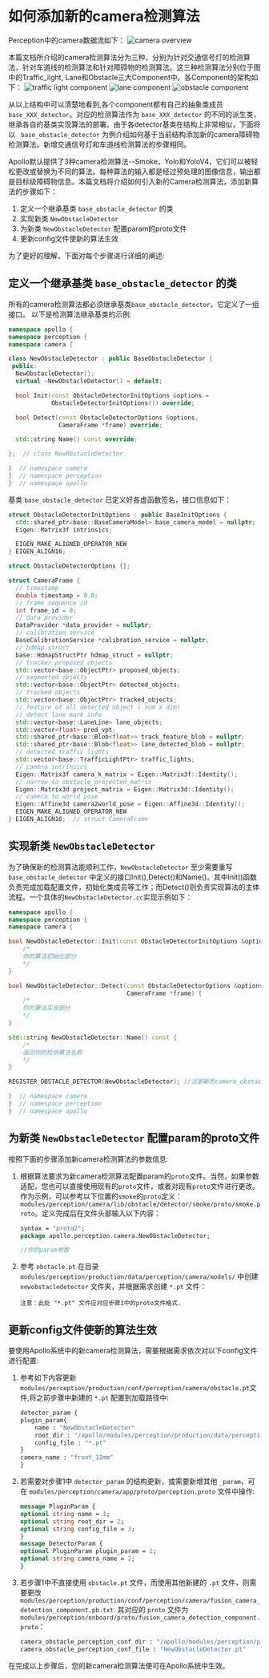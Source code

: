# 如何添加新的camera检测算法

Perception中的camera数据流如下：
![camera overview](images/Camera_overview.png)

本篇文档所介绍的camera检测算法分为三种，分别为针对交通信号灯的检测算法，针对车道线的检测算法和针对障碍物的检测算法。这三种检测算法分别位于图中的Traffic_light, Lane和Obstacle三大Component中。各Component的架构如下：
![traffic light component](images/camera_traffic_light_detection.png)
![lane component](images/camera_lane_detection.png)
![obstacle component](images/camera_lane_detection.png)

从以上结构中可以清楚地看到,各个component都有自己的抽象类成员 `base_XXX_detector`。对应的检测算法作为 `base_XXX_detector` 的不同的派生类，继承各自的基类实现算法的部署。由于各detector基类在结构上非常相似，下面将以 ` base_obstacle_detector` 为例介绍如何基于当前结构添加新的camera障碍物检测算法。新增交通信号灯和车道线检测算法的步骤相同。

Apollo默认提供了3种camera检测算法--Smoke，Yolo和YoloV4，它们可以被轻松更改或替换为不同的算法。每种算法的输入都是经过预处理的图像信息，输出都是目标级障碍物信息。本篇文档将介绍如何引入新的Camera检测算法，添加新算法的步骤如下：

1. 定义一个继承基类 `base_obstacle_detector` 的类
2. 实现新类 `NewObstacleDetector`
3. 为新类 `NewObstacleDetector` 配置param的proto文件
4. 更新config文件使新的算法生效

为了更好的理解，下面对每个步骤进行详细的阐述:

## 定义一个继承基类 `base_obstacle_detector` 的类

所有的camera检测算法都必须继承基类`base_obstacle_detector`，它定义了一组接口。 以下是检测算法继承基类的示例:

```c++
namespace apollo {
namespace perception {
namespace camera {

class NewObstacleDetector : public BaseObstacleDetector {
 public:
  NewObstacleDetector();
  virtual ~NewObstacleDetector() = default;

  bool Init(const ObstacleDetectorInitOptions &options =
            ObstacleDetectorInitOptions()) override;

  bool Detect(const ObstacleDetectorOptions &options,
              CameraFrame *frame) override;

  std::string Name() const override;

};  // class NewObstacleDetector

}  // namespace camera
}  // namespace perception
}  // namespace apollo
```

基类 `base_obstacle_detector` 已定义好各虚函数签名，接口信息如下：

```c++
struct ObstacleDetectorInitOptions : public BaseInitOptions {
  std::shared_ptr<base::BaseCameraModel> base_camera_model = nullptr;
  Eigen::Matrix3f intrinsics;

  EIGEN_MAKE_ALIGNED_OPERATOR_NEW
} EIGEN_ALIGN16;

struct ObstacleDetectorOptions {};

struct CameraFrame {
  // timestamp
  double timestamp = 0.0;
  // frame sequence id
  int frame_id = 0;
  // data provider
  DataProvider *data_provider = nullptr;
  // calibration service
  BaseCalibrationService *calibration_service = nullptr;
  // hdmap struct
  base::HdmapStructPtr hdmap_struct = nullptr;
  // tracker proposed objects
  std::vector<base::ObjectPtr> proposed_objects;
  // segmented objects
  std::vector<base::ObjectPtr> detected_objects;
  // tracked objects
  std::vector<base::ObjectPtr> tracked_objects;
  // feature of all detected object ( num x dim)
  // detect lane mark info
  std::vector<base::LaneLine> lane_objects;
  std::vector<float> pred_vpt;
  std::shared_ptr<base::Blob<float>> track_feature_blob = nullptr;
  std::shared_ptr<base::Blob<float>> lane_detected_blob = nullptr;
  // detected traffic lights
  std::vector<base::TrafficLightPtr> traffic_lights;
  // camera intrinsics
  Eigen::Matrix3f camera_k_matrix = Eigen::Matrix3f::Identity();
  // narrow to obstacle projected_matrix
  Eigen::Matrix3d project_matrix = Eigen::Matrix3d::Identity();
  // camera to world pose
  Eigen::Affine3d camera2world_pose = Eigen::Affine3d::Identity();
  EIGEN_MAKE_ALIGNED_OPERATOR_NEW
} EIGEN_ALIGN16;  // struct CameraFrame
```

## 实现新类 `NewObstacleDetector`

为了确保新的检测算法能顺利工作，`NewObstacleDetector` 至少需要重写 `base_obstacle_detector` 中定义的接口Init(),Detect()和Name()。其中Init()函数负责完成加载配置文件，初始化类成员等工作；而Detect()则负责实现算法的主体流程。一个具体的`NewObstacleDetector.cc`实现示例如下：

```c++
namespace apollo {
namespace perception {
namespace camera {

bool NewObstacleDetector::Init(const ObstacleDetectorInitOptions &options) {
    /*
    你的算法初始化部分
    */
}

bool NewObstacleDetector::Detect(const ObstacleDetectorOptions &options,
                                 CameraFrame *frame) {
    /*
    你的算法实现部分
    */
}

std::string NewObstacleDetector::Name() const {
    /*
    返回你的检测算法名称
    */
}

REGISTER_OBSTACLE_DETECTOR(NewObstacleDetector); //注册新的camera_obstacle_detector

}  // namespace camera
}  // namespace perception
}  // namespace apollo
```


## 为新类 `NewObstacleDetector` 配置param的proto文件

按照下面的步骤添加新camera检测算法的参数信息:

1. 根据算法要求为新camera检测算法配置param的`proto`文件。当然，如果参数适配，您也可以直接使用现有的`proto`文件，或者对现有`proto`文件进行更改。作为示例，可以参考以下位置的`smoke`的`proto`定义：`modules/perception/camera/lib/obstacle/detector/smoke/proto/smoke.proto`。定义完成后在文件头部输入以下内容：

    ```protobuf
    syntax = "proto2";
    package apollo.perception.camera.NewObstacleDetector;

    //你的param参数
    ```

2. 参考 `obstacle.pt` 在目录 `modules/perception/production/data/perception/camera/models/` 中创建 `newobstacledetector` 文件夹，并根据需求创建 `*.pt` 文件：

    ```
    注意：此处 "*.pt" 文件应对应步骤1中的proto文件格式.
    ```

## 更新config文件使新的算法生效

要使用Apollo系统中的新camera检测算法，需要根据需求依次对以下config文件进行配置:

1. 参考如下内容更新 `modules/perception/production/conf/perception/camera/obstacle.pt`文件,将之前步骤中新建的 `*.pt` 配置到加载路径中:

    ```protobuf
    detector_param {
    plugin_param{
        name : "NewObstacleDetector"
        root_dir : "/apollo/modules/perception/production/data/perception/camera/models/newobstacledetector"
        config_file : "*.pt"
    }
    camera_name : "front_12mm"
    }
    ```

2. 若需要对步骤1中 `detector_param` 的结构更新，或需要新增其他 `_param`，可在 `modules/perception/camera/app/proto/perception.proto` 文件中操作:

    ```protobuf
    message PluginParam {
    optional string name = 1;
    optional string root_dir = 2;
    optional string config_file = 3;
    }
    message DetectorParam {
    optional PluginParam plugin_param = 1;
    optional string camera_name = 2;
    }
    ```

3. 若步骤1中不直接使用 `obstacle.pt` 文件，而使用其他新建的 `.pt` 文件，则需要更改 `modules/perception/production/conf/perception/camera/fusion_camera_detection_component.pb.txt`. 其对应的 `proto` 文件为 `modules/perception/onboard/proto/fusion_camera_detection_component.proto`：

    ```protobuf
    camera_obstacle_perception_conf_dir : "/apollo/modules/perception/production/conf/perception/camera"
    camera_obstacle_perception_conf_file : "NewObstacleDetector.pt"
    ```

在完成以上步骤后，您的新camera检测算法便可在Apollo系统中生效。
